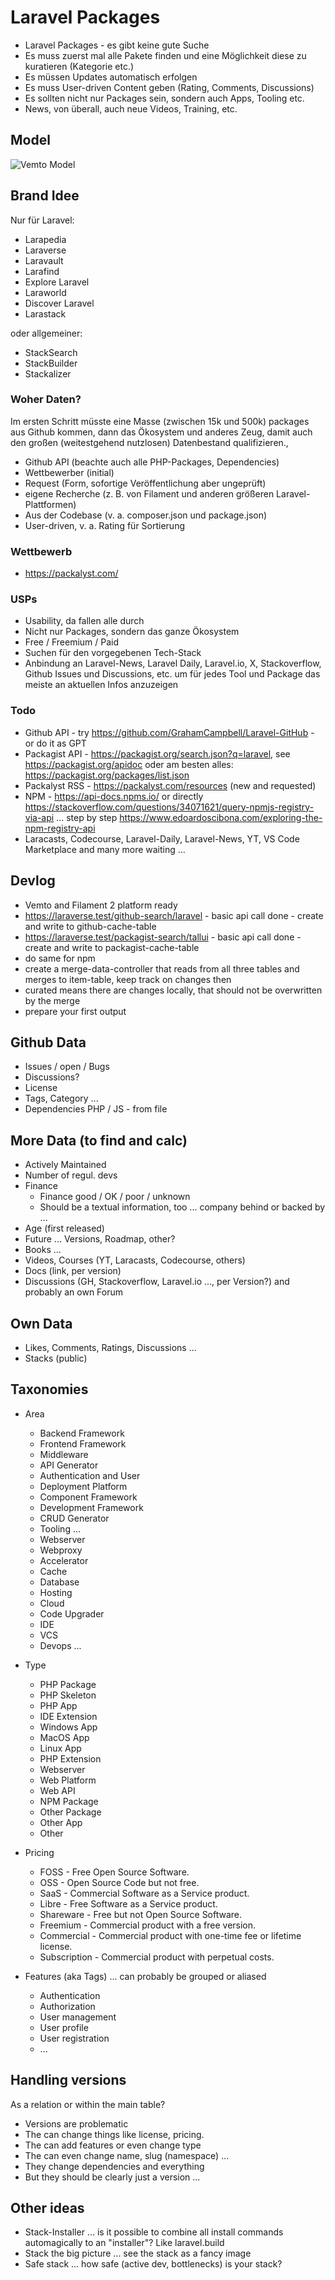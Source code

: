 # Laravel Packages

-   Laravel Packages - es gibt keine gute Suche
-   Es muss zuerst mal alle Pakete finden und eine Möglichkeit diese zu kuratieren (Kategorie etc.)
-   Es müssen Updates automatisch erfolgen
-   Es muss User-driven Content geben (Rating, Comments, Discussions)
-   Es sollten nicht nur Packages sein, sondern auch Apps, Tooling etc.
-   News, von überall, auch neue Videos, Training, etc.

## Model

![Vemto Model](laraverse_exported_image.png)

## Brand Idee

Nur für Laravel:

-   Larapedia
-   Laraverse
-   Laravault
-   Larafind
-   Explore Laravel
-   Laraworld
-   Discover Laravel
-   Larastack

oder allgemeiner:

-   StackSearch
-   StackBuilder
-   Stackalizer

### Woher Daten?

Im ersten Schritt müsste eine Masse (zwischen 15k und 500k) packages aus Github kommen, dann das Ökosystem und anderes Zeug, damit auch den großen (weitestgehend nutzlosen) Datenbestand qualifizieren.‚

-   Github API (beachte auch alle PHP-Packages, Dependencies)
-   Wettbewerber (initial)
-   Request (Form, sofortige Veröffentlichung aber ungeprüft)
-   eigene Recherche (z. B. von Filament und anderen größeren Laravel-Plattformen)
-   Aus der Codebase (v. a. composer.json und package.json)
-   User-driven, v. a. Rating für Sortierung

### Wettbewerb

-   https://packalyst.com/

### USPs

-   Usability, da fallen alle durch
-   Nicht nur Packages, sondern das ganze Ökosystem
-   Free / Freemium / Paid
-   Suchen für den vorgegebenen Tech-Stack
-   Anbindung an Laravel-News, Laravel Daily, Laravel.io, X, Stackoverflow, Github Issues und Discussions, etc. um für jedes Tool und Package das meiste an aktuellen Infos anzuzeigen

### Todo

-   Github API - try https://github.com/GrahamCampbell/Laravel-GitHub - or do it as GPT
-   Packagist API - https://packagist.org/search.json?q=laravel, see https://packagist.org/apidoc oder am besten alles: https://packagist.org/packages/list.json
-   Packalyst RSS - https://packalyst.com/resources (new and requested)
-   NPM - https://api-docs.npms.io/ or directly https://stackoverflow.com/questions/34071621/query-npmjs-registry-via-api ... step by step https://www.edoardoscibona.com/exploring-the-npm-registry-api
-   Laracasts, Codecourse, Laravel-Daily, Laravel-News, YT, VS Code Marketplace and many more waiting ...

## Devlog

-   Vemto and Filament 2 platform ready
-   https://laraverse.test/github-search/laravel - basic api call done - create and write to github-cache-table
-   https://laraverse.test/packagist-search/tallui - basic api call done - create and write to packagist-cache-table
-   do same for npm
-   create a merge-data-controller that reads from all three tables and merges to item-table, keep track on changes then
-   curated means there are changes locally, that should not be overwritten by the merge
-   prepare your first output

## Github Data

-   Issues / open / Bugs
-   Discussions?
-   License
-   Tags, Category ...
-   Dependencies PHP / JS - from file

## More Data (to find and calc)

-   Actively Maintained
-   Number of regul. devs
-   Finance
    -   Finance good / OK / poor / unknown
    -   Should be a textual information, too ... company behind or backed by ...
-   Age (first released)
-   Future ... Versions, Roadmap, other?
-   Books ...
-   Videos, Courses (YT, Laracasts, Codecourse, others)
-   Docs (link, per version)
-   Discussions (GH, Stackoverflow, Laravel.io ..., per Version?) and probably an own Forum

## Own Data

-   Likes, Comments, Ratings, Discussions ...
-   Stacks (public)

## Taxonomies

-   Area

    -   Backend Framework
    -   Frontend Framework
    -   Middleware
    -   API Generator
    -   Authentication and User
    -   Deployment Platform
    -   Component Framework
    -   Development Framework
    -   CRUD Generator
    -   Tooling ...
    -   Webserver
    -   Webproxy
    -   Accelerator
    -   Cache
    -   Database
    -   Hosting
    -   Cloud
    -   Code Upgrader
    -   IDE
    -   VCS
    -   Devops ...

-   Type

    -   PHP Package
    -   PHP Skeleton
    -   PHP App
    -   IDE Extension
    -   Windows App
    -   MacOS App
    -   Linux App
    -   PHP Extension
    -   Webserver
    -   Web Platform
    -   Web API
    -   NPM Package
    -   Other Package
    -   Other App
    -   Other

-   Pricing

    -   FOSS - Free Open Source Software.
    -   OSS - Open Source Code but not free.
    -   SaaS - Commercial Software as a Service product.
    -   Libre - Free Software as a Service product.
    -   Shareware - Free but not Open Source Software.
    -   Freemium - Commercial product with a free version.
    -   Commercial - Commercial product with one-time fee or lifetime license.
    -   Subscription - Commercial product with perpetual costs.

-   Features (aka Tags) ... can probably be grouped or aliased
    -   Authentication
    -   Authorization
    -   User management
    -   User profile
    -   User registration
    -   ...

## Handling versions

As a relation or within the main table?

-   Versions are problematic
-   The can change things like license, pricing.
-   The can add features or even change type
-   The can even change name, slug (namespace) ...
-   They change dependencies and everything
-   But they should be clearly just a version ...

## Other ideas

-   Stack-Installer ... is it possible to combine all install commands automagically to an "installer"? Like laravel.build
-   Stack the big picture ... see the stack as a fancy image
-   Safe stack ... how safe (active dev, bottlenecks) is your stack?
